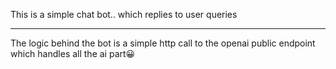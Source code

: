 This is a simple chat bot.. which replies to user queries

---

The logic behind the bot is a simple http call to the openai public endpoint which handles all the ai part😀
